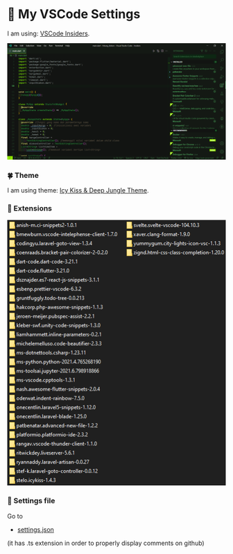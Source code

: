 # 📗 My VSCode Settings

I am using: [VSCode Insiders](https://code.visualstudio.com/insiders/).

![Preview](img/preview.png)

### 🍀 Theme

I am using theme: [Icy Kiss & Deep Jungle Theme](https://marketplace.visualstudio.com/items?itemName=stelo.icykiss).

### 🧶 Extensions

![Extensions](img/extensions1.png)

### 🧩 Settings file

Go to

- [settings.json](settings.ts)

(it has .ts extension in order to properly display comments on github)
